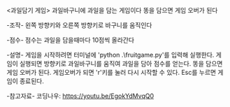 <과일담기 게임>
과일바구니에 과일을 담는 게임이다
똥을 담으면 게임 오버가 된다

-조작-
왼쪽 방향키와 오른쪽 방향키로 바구니를 움직인다

-점수-
점수는 과일을 담을때마다 10점씩 올라간다

-설명-
게임을 시작하려면 터미널에 'python .\fruitgame.py'를 입력해 실행한다.
게임이 실행되면 방향키로 과일바구니를 움직여 과일을 담아 점수를 얻는다.
똥을 담으면 게임 오버가 된다.
게임오버가 되면 'r'키를 눌러 다시 시작할 수 있다.
Esc를 누르면 게임이 종료된다.

-참고자료-
코딩나우: https://youtu.be/EgokYdMvqQ0